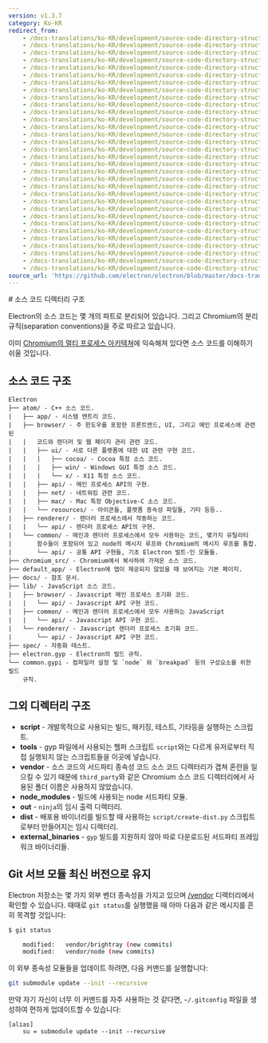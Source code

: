 ```yaml
---
version: v1.3.7
category: Ko-KR
redirect_from:
    - /docs-translations/ko-KR/development/source-code-directory-structure/
    - /docs-translations/ko-KR/development/source-code-directory-structure/
    - /docs-translations/ko-KR/development/source-code-directory-structure/
    - /docs-translations/ko-KR/development/source-code-directory-structure/
    - /docs-translations/ko-KR/development/source-code-directory-structure/
    - /docs-translations/ko-KR/development/source-code-directory-structure/
    - /docs-translations/ko-KR/development/source-code-directory-structure/
    - /docs-translations/ko-KR/development/source-code-directory-structure/
    - /docs-translations/ko-KR/development/source-code-directory-structure/
    - /docs-translations/ko-KR/development/source-code-directory-structure/
    - /docs-translations/ko-KR/development/source-code-directory-structure/
    - /docs-translations/ko-KR/development/source-code-directory-structure/
    - /docs-translations/ko-KR/development/source-code-directory-structure/
    - /docs-translations/ko-KR/development/source-code-directory-structure/
    - /docs-translations/ko-KR/development/source-code-directory-structure/
    - /docs-translations/ko-KR/development/source-code-directory-structure/
    - /docs-translations/ko-KR/development/source-code-directory-structure/
    - /docs-translations/ko-KR/development/source-code-directory-structure/
    - /docs-translations/ko-KR/development/source-code-directory-structure/
    - /docs-translations/ko-KR/development/source-code-directory-structure/
    - /docs-translations/ko-KR/development/source-code-directory-structure/
    - /docs-translations/ko-KR/development/source-code-directory-structure/
    - /docs-translations/ko-KR/development/source-code-directory-structure/
    - /docs-translations/ko-KR/development/source-code-directory-structure/
    - /docs-translations/ko-KR/development/source-code-directory-structure/
    - /docs-translations/ko-KR/development/source-code-directory-structure/
    - /docs-translations/ko-KR/development/source-code-directory-structure/
    - /docs-translations/ko-KR/development/source-code-directory-structure/
    - /docs-translations/ko-KR/development/source-code-directory-structure/
    - /docs-translations/ko-KR/development/source-code-directory-structure/
    - /docs-translations/ko-KR/development/source-code-directory-structure/
    - /docs-translations/ko-KR/development/source-code-directory-structure/
source_url: 'https://github.com/electron/electron/blob/master/docs-translations/ko-KR/development/source-code-directory-structure.md'
---
```


﻿# 소스 코드 디렉터리 구조

Electron의 소스 코드는 몇 개의 파트로 분리되어 있습니다. 그리고 Chromium의 분리
규칙(separation conventions)을 주로 따르고 있습니다.

이미 [Chromium의 멀티 프로세스 아키텍쳐](http://dev.chromium.org/developers/design-documents/multi-process-architecture)에
익숙해져 있다면 소스 코드를 이해하기 쉬울 것입니다.

## 소스 코드 구조

```
Electron
├── atom/ - C++ 소스 코드.
|   ├── app/ - 시스템 엔트리 코드.
|   ├── browser/ - 주 윈도우를 포함한 프론트엔드, UI, 그리고 메인 프로세스에 관련된
|   |   코드와 렌더러 및 웹 페이지 관리 관련 코드.
|   |   ├── ui/ - 서로 다른 플랫폼에 대한 UI 관련 구현 코드.
|   |   |   ├── cocoa/ - Cocoa 특정 소스 코드.
|   |   |   ├── win/ - Windows GUI 특정 소스 코드.
|   |   |   └── x/ - X11 특정 소스 코드.
|   |   ├── api/ - 메인 프로세스 API의 구현.
|   |   ├── net/ - 네트워킹 관련 코드.
|   |   ├── mac/ - Mac 특정 Objective-C 소스 코드.
|   |   └── resources/ - 아이콘들, 플랫폼 종속성 파일들, 기타 등등..
|   ├── renderer/ - 렌더러 프로세스에서 작동하는 코드.
|   |   └── api/ - 렌더러 프로세스 API의 구현.
|   └── common/ - 메인과 렌더러 프로세스에서 모두 사용하는 코드, 몇가지 유틸리티
|       함수들이 포함되어 있고 node의 메시지 루프와 Chromium의 메시지 루프를 통합.
|       └── api/ - 공통 API 구현들, 기초 Electron 빌트-인 모듈들.
├── chromium_src/ - Chromium에서 복사하여 가져온 소스 코드.
├── default_app/ - Electron에 앱이 제공되지 않았을 때 보여지는 기본 페이지.
├── docs/ - 참조 문서.
├── lib/ - JavaScript 소스 코드.
|   ├── browser/ - Javascript 메인 프로세스 초기화 코드.
|   |   └── api/ - Javascript API 구현 코드.
|   ├── common/ - 메인과 렌더러 프로세스에서 모두 사용하는 JavaScript
|   |   └── api/ - Javascript API 구현 코드.
|   └── renderer/ - Javascript 렌더러 프로세스 초기화 코드.
|       └── api/ - Javascript API 구현 코드.
├── spec/ - 자동화 테스트.
├── electron.gyp - Electron의 빌드 규칙.
└── common.gypi - 컴파일러 설정 및 `node` 와 `breakpad` 등의 구성요소를 위한 빌드
    규칙.
```

## 그외 디렉터리 구조

* **script** - 개발목적으로 사용되는 빌드, 패키징, 테스트, 기타등을 실행하는 스크립트.
* **tools** - gyp 파일에서 사용되는 헬퍼 스크립트 `script`와는 다르게 유저로부터 직접
  실행되지 않는 스크립트들을 이곳에 넣습니다.
* **vendor** - 소스 코드의 서드파티 종속성 코드 소스 코드 디렉터리가 겹쳐 혼란을 일으킬
  수 있기 때문에 `third_party`와 같은 Chromium 소스 코드 디렉터리에서 사용된 폴더
  이름은 사용하지 않았습니다.
* **node_modules** - 빌드에 사용되는 node 서드파티 모듈.
* **out** - `ninja`의 임시 출력 디렉터리.
* **dist** - 배포용 바이너리를 빌드할 때 사용하는 `script/create-dist.py`
  스크립트로부터 만들어지는 임시 디렉터리.
* **external_binaries** - `gyp` 빌드를 지원하지 않아 따로 다운로드된 서드파티
  프레임워크 바이너리들.

## Git 서브 모듈 최신 버전으로 유지

Electron 저장소는 몇 가지 외부 벤더 종속성을 가지고 있으며 [/vendor][vendor]
디렉터리에서 확인할 수 있습니다. 때때로 `git status`를 실행했을 때 아마 다음과 같은
메시지를 흔히 목격할 것입니다:

```sh
$ git status

	modified:   vendor/brightray (new commits)
	modified:   vendor/node (new commits)
```

이 외부 종속성 모듈들을 업데이트 하려면, 다음 커맨드를 실행합니다:

```sh
git submodule update --init --recursive
```

만약 자기 자신이 너무 이 커맨드를 자주 사용하는 것 같다면, `~/.gitconfig` 파일을
생성하여 편하게 업데이트할 수 있습니다:

```
[alias]
	su = submodule update --init --recursive
```

[vendor]: https://github.com/electron/electron/tree/master/vendor
